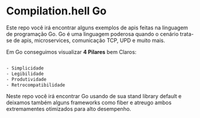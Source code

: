 # Compilation.hell Go

Este repo você irá encontrar alguns exemplos de apis feitas na linguagem de programação Go. Go é uma linguagem poderosa quando o cenário trata-se de apis, microservices, comunicação TCP, UPD e muito mais.

Em Go conseguimos visualizar **4 Pilares** bem Claros:
```bash

- Simplicidade
- Legibilidade
- Produtividade
- Retrocompatibilidade

```

Neste repo você irá encontrar Go usando de sua stand library default e deixamos também alguns frameworks como fiber e atreugo ambos extremamentes otimizados para alto desempenho.
